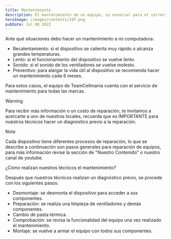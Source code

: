 ```yaml
---
title: Mantenimiento
description: El mantenimiento de un equipo, es esencial para el correcto funcionamiento y alargar la vida útil de nuestro dispositivo.
heroImage: /images/contents/197.png
pubDate: Jul 08 2022
---
```


Ante qué situaciones debo hacer un mantenimiento a mi computadora:

- Recalentamiento: si el dispositivo se calienta muy rápido o alcanza grandes temperaturas.
- Lento: si el funcionamiento del dispositivo se vuelve lento.
- Sonido: si el sonido de los ventiladores se vuelve molesto.
- Preventivo: para alargar la vida útil al dispositivo se recomienda hacer un mantenimiento cada 6 meses.

Para estos casos, el equipo de TeamCellmania cuenta con el servicio de mantenimiento para todas las marcas.

> [!WARNING]
> Para recibir más información o un costo de reparación, te invitamos a acercarte a uno de nuestros locales, recuerda que es IMPORTANTE para nuestros técnicos hacer un diagnóstico previo a la reparación.

> [!NOTE]
> Cada dispositivo tiene diferentes procesos de reparación, lo que se describe a continuación son pasos generales para reparación de equipos, para más información revise la sección de \"Nuestro Contenido\" o nuestro canal de youtube.

¿Cómo realizan nuestros técnicos el mantenimiento?

Después que nuestros técnicos realizan un diagnóstico previo, se procede con los siguientes pasos:

- Desmontaje: se desmonta el dispositivo para acceder a sus componentes.
- Preparación: se realiza una limpieza de ventiladores y demás componentes.
- Cambio de pasta térmica.
- Comprobación: se revisa la funcionalidad del equipo una vez realizado el mantenimiento.
- Montaje: se vuelve a armar el equipo con todos sus componentes.
